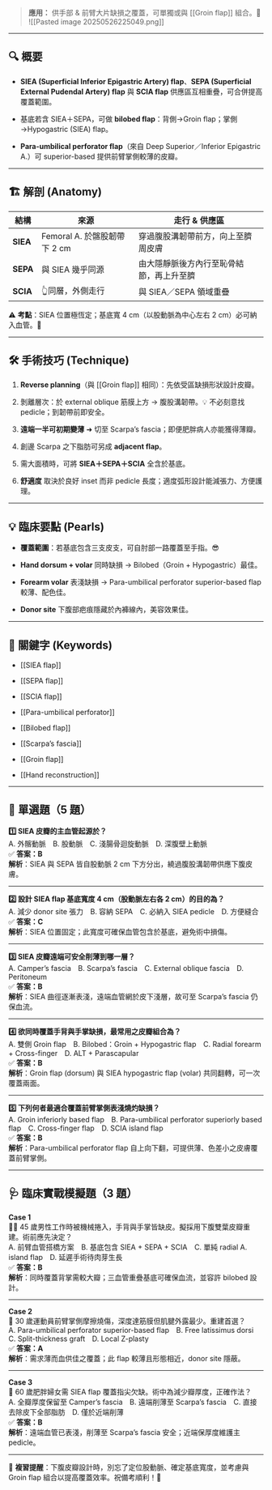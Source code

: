 
> **應用：** 供手部 & 前臂大片缺損之覆蓋，可單獨或與 [[Groin flap]] 組合。🙂
![[Pasted image 20250526225049.png]]
---

## 🔍 概要

- **SIEA (Superficial Inferior Epigastric Artery) flap**、**SEPA (Superficial External Pudendal Artery) flap** 與 **SCIA flap** 供應區互相重疊，可合併提高覆蓋範圍。
    
- 基底若含 SIEA＋SEPA，可做 **bilobed flap**：背側→Groin flap；掌側→Hypogastric (SIEA) flap。
    
- **Para-umbilical perforator flap**（來自 Deep Superior／Inferior Epigastric A.）可 superior-based 提供前臂掌側較薄的皮瓣。
    

---

## 🏗️ 解剖 (Anatomy)

|結構|來源|走行 & 供應區|
|---|---|---|
|**SIEA**|Femoral A. 於髂股韌帶下 2 cm|穿過腹股溝韌帶前方，向上至臍周皮膚|
|**SEPA**|與 SIEA 幾乎同源|由大隱靜脈後方內行至恥骨結節，再上升至臍|
|**SCIA**|👆同層，外側走行|與 SIEA／SEPA 領域重疊|

⚠️ **考點**：SIEA 位置極恆定；基底寬 4 cm（以股動脈為中心左右 2 cm）必可納入血管。🔑

---

## 🛠️ 手術技巧 (Technique)

1. **Reverse planning**（與 [[Groin flap]] 相同）：先依受區缺損形狀設計皮瓣。
    
2. 剝離層次：於 external oblique 筋膜上方 → 腹股溝韌帶。💡 不必刻意找 pedicle；到韌帶前即安全。
    
3. **遠端一半可初期變薄** ➜ 切至 Scarpa’s fascia；即便肥胖病人亦能獲得薄瓣。
    
4. 創邊 Scarpa 之下脂肪可另成 **adjacent flap**。
    
5. 需大面積時，可將 **SIEA＋SEPA＋SCIA** 全含於基底。
    
6. **舒適度** 取決於良好 inset 而非 pedicle 長度；適度弧形設計能減張力、方便護理。
    

---

## 💡 臨床要點 (Pearls)

- **覆蓋範圍**：若基底包含三支皮支，可自肘部一路覆蓋至手指。😎
    
- **Hand dorsum + volar** 同時缺損 → Bilobed（Groin + Hypogastric）最佳。
    
- **Forearm volar** 表淺缺損 → Para-umbilical perforator superior-based flap 較薄、配色佳。
    
- **Donor site** 下腹部疤痕隱藏於內褲線內，美容效果佳。
    

---

## 🔑 關鍵字 (Keywords)

- [[SIEA flap]]
    
- [[SEPA flap]]
    
- [[SCIA flap]]
    
- [[Para-umbilical perforator]]
    
- [[Bilobed flap]]
    
- [[Scarpa’s fascia]]
    
- [[Groin flap]]
    
- [[Hand reconstruction]]
    

---

## 📘 單選題（5 題）

**1️⃣ SIEA 皮瓣的主血管起源於？**  
A. 外髂動脈 B. 股動脈 C. 淺腸骨迴旋動脈 D. 深腹壁上動脈  
✅ **答案：B**  
**解析**：SIEA 與 SEPA 皆自股動脈 2 cm 下方分出，繞過腹股溝韌帶供應下腹皮膚。

---

**2️⃣ 設計 SIEA flap 基底寬度 4 cm（股動脈左右各 2 cm）的目的為？**  
A. 減少 donor site 張力 B. 容納 SEPA C. 必納入 SIEA pedicle D. 方便縫合  
✅ **答案：C**  
**解析**：SIEA 位置固定；此寬度可確保血管包含於基底，避免術中損傷。

---

**3️⃣ SIEA 皮瓣遠端可安全削薄到哪一層？**  
A. Camper’s fascia B. Scarpa’s fascia C. External oblique fascia D. Peritoneum  
✅ **答案：B**  
**解析**：SIEA 曲徑逐漸表淺，遠端血管網於皮下淺層，故可至 Scarpa’s fascia 仍保血流。

---

**4️⃣ 欲同時覆蓋手背與手掌缺損，最常用之皮瓣組合為？**  
A. 雙側 Groin flap B. Bilobed：Groin + Hypogastric flap C. Radial forearm + Cross-finger D. ALT + Parascapular  
✅ **答案：B**  
**解析**：Groin flap (dorsum) 與 SIEA hypogastric flap (volar) 共同翻轉，可一次覆蓋兩面。

---

**5️⃣ 下列何者最適合覆蓋前臂掌側表淺燒灼缺損？**  
A. Groin inferiorly based flap B. Para-umbilical perforator superiorly based flap C. Cross-finger flap D. SCIA island flap  
✅ **答案：B**  
**解析**：Para-umbilical perforator flap 自上向下翻，可提供薄、色差小之皮膚覆蓋前臂掌側。

---

## 🩺 臨床實戰模擬題（3 題）

**Case 1**  
🧑‍🔧 45 歲男性工作時被機械捲入，手背與手掌皆缺皮。擬採用下腹雙葉皮瓣重建。術前應先決定？  
A. 前臂血管搭橋方案 B. 基底包含 SIEA + SEPA + SCIA C. 單純 radial A. island flap D. 延遲手術待肉芽生長  
✅ **答案：B**  
**解析**：同時覆蓋背掌需較大瓣；三血管重疊基底可確保血流，並容許 bilobed 設計。

---

**Case 2**  
🏃 30 歲運動員前臂掌側摩擦燒傷，深度達筋膜但肌腱外露最少。重建首選？  
A. Para-umbilical perforator superior-based flap B. Free latissimus dorsi C. Split-thickness graft D. Local Z-plasty  
✅ **答案：A**  
**解析**：需求薄而血供佳之覆蓋；此 flap 較薄且形態相近，donor site 隱蔽。

---

**Case 3**  
👩 60 歲肥胖婦女需 SIEA flap 覆蓋指尖欠缺。術中為減少瓣厚度，正確作法？  
A. 全瓣厚度保留至 Camper’s fascia B. 遠端削薄至 Scarpa’s fascia C. 直接去除皮下全部脂肪 D. 僅於近端削薄  
✅ **答案：B**  
**解析**：遠端血管已表淺，削薄至 Scarpa’s fascia 安全；近端保厚度維護主 pedicle。

---

📝 **複習提醒**：下腹皮瓣設計時，別忘了定位股動脈、確定基底寬度，並考慮與 Groin flap 組合以提高覆蓋效率。祝備考順利！🎉
